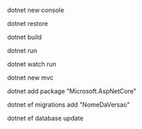 dotnet new console

dotnet restore

dotnet build

dotnet run

dotnet watch run

dotnet new mvc

dotnet add package "Microsoft.AspNetCore"

dotnet ef migrations add "NomeDaVersao"

dotnet ef database update